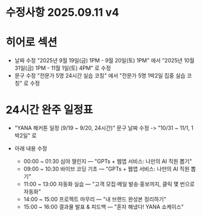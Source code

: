 # 수정사항 2025.09.11 v4

# 히어로 섹션
- 날짜 수정
  "2025년 9월 19일(금) 1PM - 9월 20일(토) 1PM" 에서
  "2025년 10월 31일(금) 1PM - 11월 1일(토) 4PM" 로 수정
- 문구 수정
  "전문가 5명 24시간 실습 코칭" 에서
  "전문가 5명 1박2일 집중 실습 코칭" 로 수정

# 24시간 완주 일정표

- "YANA 해커톤 일정 (9/19 ~ 9/20, 24시간)" 문구 날짜 수정
  ->  "10/31 ~ 11/1, 1박2일" 로

- 아래 내용 수정
  - 00:00 ~ 01:30
    심야 챌린지 — "GPTs + 웹앱 서비스: 나만의 AI 직원 뽑기"
  - 09:00 ~ 10:30 
    바이브 코딩 기초 — "GPTs + 웹앱 서비스: 나만의 AI 직원 뽑기"
  - 11:00 ~ 13:00
    자동화 실습 — "고객 모집·메일 발송·홍보까지, 클릭 몇 번으로 자동화"
  - 14:00 ~ 15:00
    프로젝트 마무리 — "내 브랜드 완성본 정리하기"
  - 15:00 ~ 16:00
    결과물 발표 & 피드백 — "혼자 해냈다! YANA 쇼케이스"
